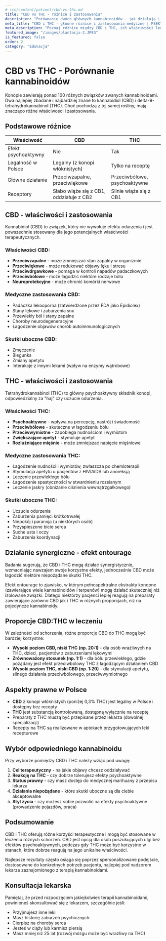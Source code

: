 ```yaml
---
# src/content/patient/cbd-vs-thc.md
title: "CBD vs THC - różnice i zastosowania"
description: "Porównanie dwóch głównych kannabinoidów - jak działają i kiedy stosować"
meta_title: "CBD i THC - główne różnice i zastosowania medyczne | PSEK"
meta_description: "Poznaj różnice między CBD i THC, ich właściwości lecznicze, skutki uboczne oraz zastosowania medyczne"
featured_image: "/images/plantacja-2.JPEG"
is_featured: false
order: 2
category: "Edukacja"
---
```


# CBD vs THC - Porównanie kannabinoidów

Konopie zawierają ponad 100 różnych związków zwanych kannabinoidami. Dwa najlepiej zbadane i najbardziej znane to kannabidiol (CBD) i delta-9-tetrahydrokannabinol (THC). Choć pochodzą z tej samej rośliny, mają znacząco różne właściwości i zastosowania.

## Podstawowe różnice

| Właściwość          | CBD                                     | THC                          |
| ------------------- | --------------------------------------- | ---------------------------- |
| Efekt psychoaktywny | Nie                                     | Tak                          |
| Legalność w Polsce  | Legalny (z konopi włóknistych)          | Tylko na receptę             |
| Główne działanie    | Przeciwzapalne, przeciwlękowe           | Przeciwbólowe, psychoaktywne |
| Receptory           | Słabo wiąże się z CB1, oddziałuje z CB2 | Silnie wiąże się z CB1       |

## CBD - właściwości i zastosowania

Kannabidiol (CBD) to związek, który nie wywołuje efektu odurzenia i jest powszechnie stosowany dla jego potencjalnych właściwości terapeutycznych.

### Właściwości CBD:

- **Przeciwzapalne** - może zmniejszać stan zapalny w organizmie
- **Przeciwlękowe** - może redukować objawy lęku i stresu
- **Przeciwdrgawkowe** - pomaga w kontroli napadów padaczkowych
- **Przeciwbólowe** - może łagodzić niektóre rodzaje bólu
- **Neuroprotekcyjne** - może chronić komórki nerwowe

### Medyczne zastosowania CBD:

- Padaczka lekooporna (zatwierdzone przez FDA jako Epidiolex)
- Stany lękowe i zaburzenia snu
- Przewlekły ból i stany zapalne
- Choroby neurodegeneracyjne
- Łagodzenie objawów chorób autoimmunologicznych

### Skutki uboczne CBD:

- Zmęczenie
- Biegunka
- Zmiany apetytu
- Interakcje z innymi lekami (wpływ na enzymy wątrobowe)

## THC - właściwości i zastosowania

Tetrahydrokannabinol (THC) to główny psychoaktywny składnik konopi, odpowiedzialny za "haj" czy uczucie odurzenia.

### Właściwości THC:

- **Psychoaktywne** - wpływa na percepcję, nastrój i świadomość
- **Przeciwbólowe** - skuteczne w łagodzeniu bólu
- **Przeciwwymiotne** - zapobiega nudnościom i wymiotom
- **Zwiększające apetyt** - stymuluje apetyt
- **Rozluźniające mięśnie** - może zmniejszać napięcie mięśniowe

### Medyczne zastosowania THC:

- Łagodzenie nudności i wymiotów, zwłaszcza po chemioterapii
- Stymulacja apetytu u pacjentów z HIV/AIDS lub anoreksją
- Leczenie przewlekłego bólu
- Łagodzenie spastyczności w stwardnieniu rozsianym
- Leczenie jaskry (obniżanie ciśnienia wewnątrzgałkowego)

### Skutki uboczne THC:

- Uczucie odurzenia
- Zaburzenia pamięci krótkotrwałej
- Niepokój i paranoja (u niektórych osób)
- Przyspieszone bicie serca
- Suche usta i oczy
- Zaburzenia koordynacji

## Działanie synergiczne - efekt entourage

Badania sugerują, że CBD i THC mogą działać synergistycznie, wzmacniając nawzajem swoje korzystne efekty, jednocześnie CBD może łagodzić niektóre niepożądane skutki THC.

Efekt entourage to zjawisko, w którym pełnospektralne ekstrakty konopne (zawierające wiele kannabinoidów i terpenów) mogą działać skuteczniej niż izolowane związki. Dlatego niektórzy pacjenci lepiej reagują na preparaty zawierające zarówno CBD jak i THC w różnych proporcjach, niż na pojedyncze kannabinoidy.

## Proporcje CBD:THC w leczeniu

W zależności od schorzenia, różne proporcje CBD do THC mogą być bardziej korzystne:

- **Wysoki poziom CBD, niski THC (np. 20:1)** - dla osób wrażliwych na THC, dzieci, pacjentów z zaburzeniami lękowymi
- **Zrównoważony stosunek (np. 1:1)** - dla bólu przewlekłego, gdzie pożądany jest efekt przeciwbólowy THC z łagodzącym działaniem CBD
- **Wysoki poziom THC, niski CBD (np. 1:20)** - dla stymulacji apetytu, silnego działania przeciwbólowego, przeciwwymiotnego

## Aspekty prawne w Polsce

- **CBD** z konopi włóknistych (poniżej 0,3% THC) jest legalny w Polsce i dostępny bez recepty
- **THC** jest substancją kontrolowaną, dostępną wyłącznie na receptę
- Preparaty z THC muszą być przepisane przez lekarza (dowolnej specjalizacji)
- Recepty na THC są realizowane w aptekach przygotowujących leki recepturowe

## Wybór odpowiedniego kannabinoidu

Przy wyborze pomiędzy CBD i THC należy wziąć pod uwagę:

1. **Cel terapeutyczny** - na jakie objawy chcesz oddziaływać
2. **Reakcję na THC** - czy dobrze tolerujesz efekty psychoaktywne
3. **Status prawny** - czy masz dostęp do medycznej marihuany z przepisu lekarza
4. **Działania niepożądane** - które skutki uboczne są dla ciebie akceptowalne
5. **Styl życia** - czy możesz sobie pozwolić na efekty psychoaktywne (prowadzenie pojazdów, praca)

## Podsumowanie

CBD i THC oferują różne korzyści terapeutyczne i mogą być stosowane w leczeniu różnych schorzeń. CBD jest opcją dla osób poszukujących ulgi bez efektów psychoaktywnych, podczas gdy THC może być korzystne w stanach, które dobrze reagują na jego unikalne właściwości.

Najlepsze rezultaty często osiąga się poprzez spersonalizowane podejście, dostosowane do konkretnych potrzeb pacjenta, najlepiej pod nadzorem lekarza zaznajomionego z terapią kannabinoidami.

## Konsultacja lekarska

Pamiętaj, że przed rozpoczęciem jakiejkolwiek terapii kannabinoidami, powinieneś skonsultować się z lekarzem, szczególnie jeśli:

- Przyjmujesz inne leki
- Masz historię zaburzeń psychicznych
- Cierpisz na choroby serca
- Jesteś w ciąży lub karmisz piersią
- Masz mniej niż 25 lat (rozwój mózgu może być wrażliwy na THC)
